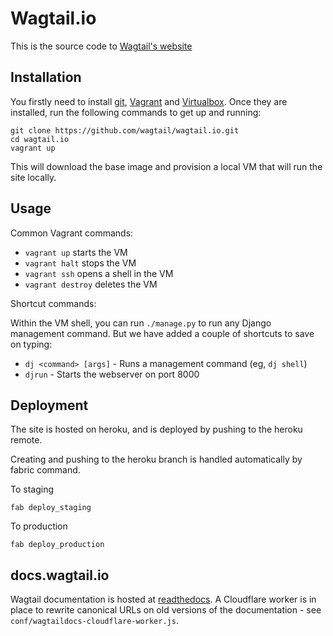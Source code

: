 # Wagtail.io

This is the source code to [Wagtail's website](https://wagtail.io)

## Installation

You firstly need to install [git](https://git-scm.com), [Vagrant](https://www.vagrantup.com/) and [Virtualbox](https://www.virtualbox.org/). Once they are installed, run the following commands to get up and running:

```
git clone https://github.com/wagtail/wagtail.io.git
cd wagtail.io
vagrant up
```

This will download the base image and provision a local VM that will run the site locally.

## Usage

Common Vagrant commands:

 - ``vagrant up`` starts the VM
 - ``vagrant halt`` stops the VM
 - ``vagrant ssh`` opens a shell in the VM
 - ``vagrant destroy`` deletes the VM

Shortcut commands:

Within the VM shell, you can run ``./manage.py`` to run any Django management command. But we have added a couple of shortcuts to save on typing:

 - ``dj <command> [args]`` - Runs a management command (eg, ``dj shell``)
 - ``djrun`` - Starts the webserver on port 8000


## Deployment

The site is hosted on heroku, and is deployed by pushing to the heroku remote.

Creating and pushing to the heroku branch is handled automatically by fabric command.

To staging

`fab deploy_staging`

To production

`fab deploy_production`


## docs.wagtail.io

Wagtail documentation is hosted at [readthedocs](https://readthedocs.org/). A Cloudflare worker is in place to rewrite canonical URLs on old versions of the documentation - see `conf/wagtaildocs-cloudflare-worker.js`.
